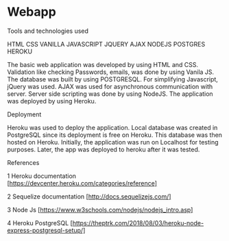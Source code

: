 # Webapp

Tools and technologies used

HTML
CSS
VANILLA JAVASCRIPT
JQUERY
AJAX
NODEJS
POSTGRES
HEROKU

The basic web application was developed by using HTML and CSS. 
Validation like checking Passwords, emails, was done by using Vanila JS. 
The database was built by using POSTGRESQL. 
For simplifying Javascript, jQuery was used. 
AJAX was used for asynchronous communication with server. 
Server side scripting was done by using NodeJS. 
The application was deployed by using Heroku. 


Deployment 

Heroku was used to deploy the application. Local database was created in PostgreSQL since its deployment is free on Heroku. This database was then hosted on Heroku. Initially, the application was run on Localhost for testing purposes. Later, the app was deployed to heroku after it was tested. 

References

1 Heroku documentation [https://devcenter.heroku.com/categories/reference]

2 Sequelize documentation [http://docs.sequelizejs.com/]

3 Node Js [https://www.w3schools.com/nodejs/nodejs_intro.asp]

4 Heroku PostgreSQL [https://theptrk.com/2018/08/03/heroku-node-express-postgresql-setup/]
